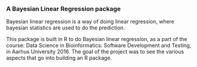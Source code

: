 ### A Bayesian Linear Regression package

Bayesian linear regression is a way of doing linear regression, where bayesian statistics are used to do the prediction.

This package is built in R to do Bayesian linear regression, as a part of the course: Data Science in Bioinformatics: Software Development and Testing, in Aarhus University 2016. The goal of the project was to see the various aspects that go into building an R package.
